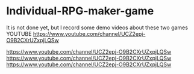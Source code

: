 # Individual-RPG-maker-game
It is not done yet, but I record some demo videos about these two games YOUTUBE https://www.youtube.com/channel/UCZ2epj-O9B2CXrUZxpjLQSw

https://www.youtube.com/channel/UCZ2epj-O9B2CXrUZxpjLQSw
https://www.youtube.com/channel/UCZ2epj-O9B2CXrUZxpjLQSw
https://www.youtube.com/channel/UCZ2epj-O9B2CXrUZxpjLQSw
